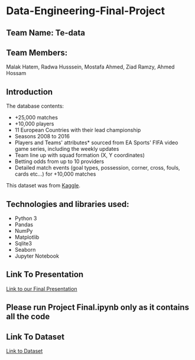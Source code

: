 # Data-Engineering-Final-Project
## Team Name: Te-data
## Team Members:
   Malak Hatem,
   Radwa Husssein,
   Mostafa Ahmed, 
   Ziad Ramzy,
   Ahmed Hossam
## Introduction
The database contents:

- +25,000 matches
- +10,000 players
- 11 European Countries with their lead championship
- Seasons 2008 to 2016
- Players and Teams' attributes* sourced from EA Sports' FIFA video game series, including the weekly updates
- Team line up with squad formation (X, Y coordinates)
- Betting odds from up to 10 providers
- Detailed match events (goal types, possession, corner, cross, fouls, cards etc...) for +10,000 matches

This dataset was from [Kaggle](https://www.kaggle.com/hugomathien/soccer).
## Technologies and libraries used:

- Python 3
- Pandas
- NumPy
- Matplotlib
- Sqlite3
- Seaborn
- Jupyter Notebook

## Link To Presentation
[Link to our Final Presentation](https://docs.google.com/presentation/d/19XGTfnhjeZxbH7hT8uwG4sSjt_CmGPg0jFG6eiIhDLY/edit?usp=sharing)
## Please run Project Final.ipynb only as it contains all the code
## Link To Dataset
[Link to Dataset](https://drive.google.com/open?id=1ModtzJ2PJacA5hUJz94K1zoFk1KWX5n5)
